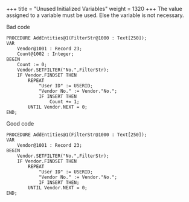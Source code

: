 +++
title = "Unused Initialized Variables"
weight = 1320
+++
The value assigned to a variable must be used. Else the variable is not necessary. 

Bad code

    PROCEDURE AddEntities@1(FilterStr@1000 : Text[250]);
    VAR
        Vendor@1001 : Record 23;
        Count@1002 : Integer;
    BEGIN
        Count := 0;
        Vendor.SETFILTER("No.",FilterStr);
        IF Vendor.FINDSET THEN
            REPEAT
                "User ID" := USERID;
                "Vendor No." := Vendor."No.";
                IF INSERT THEN
                    Count += 1;
            UNTIL Vendor.NEXT = 0;
    END;

Good code

    PROCEDURE AddEntities@1(FilterStr@1000 : Text[250]);
    VAR
        Vendor@1001 : Record 23;
    BEGIN
        Vendor.SETFILTER("No.",FilterStr);
        IF Vendor.FINDSET THEN
            REPEAT
                "User ID" := USERID;
                "Vendor No." := Vendor."No.";
                IF INSERT THEN;
            UNTIL Vendor.NEXT = 0;
    END;
